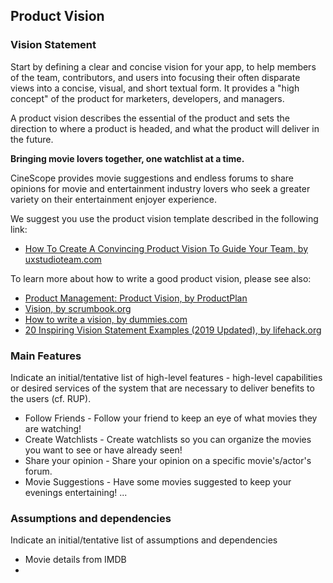 
## Product Vision

### Vision Statement

Start by defining a clear and concise vision for your app, to help members of the team, contributors, and users into focusing their often disparate views into a concise, visual, and short textual form. It provides a "high concept" of the product for marketers, developers, and managers.

A product vision describes the essential of the product and sets the direction to where a product is headed, and what the product will deliver in the future. 

**Bringing movie lovers together, one watchlist at a time.**

CineScope provides movie suggestions and endless forums to share opinions for movie and entertainment industry lovers who seek a greater variety on their entertainment enjoyer experience.

We suggest you use the product vision template described in the following link:
* [How To Create A Convincing Product Vision To Guide Your Team, by uxstudioteam.com](https://uxstudioteam.com/ux-blog/product-vision/)

To learn more about how to write a good product vision, please see also:
* [Product Management: Product Vision, by ProductPlan](https://www.productplan.com/glossary/product-vision/)
* [Vision, by scrumbook.org](http://scrumbook.org/value-stream/vision.html)
* [How to write a vision, by dummies.com](https://www.dummies.com/business/marketing/branding/how-to-write-vision-and-mission-statements-for-your-brand/)
* [20 Inspiring Vision Statement Examples (2019 Updated), by lifehack.org](https://www.lifehack.org/articles/work/20-sample-vision-statement-for-the-new-startup.html)


### Main Features
Indicate an  initial/tentative list of high-level features - high-level capabilities or desired services of the system that are necessary to deliver benefits to the users (cf. RUP).
 - Follow Friends - Follow your friend to keep an eye of what movies they are watching!
 - Create Watchlists - Create watchlists so you can organize the movies you want to see or have already seen!
 - Share your opinion - Share your opinion on a specific movie's/actor's forum.
 - Movie Suggestions - Have some movies suggested to keep your evenings entertaining!
...

### Assumptions and dependencies
Indicate an  initial/tentative list of assumptions and dependencies 

- Movie details from IMDB
- 

